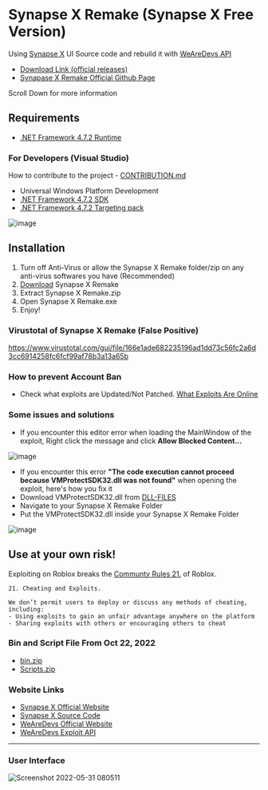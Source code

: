 # Synapse X Remake (Synapse X Free Version)
Using [Synapse X](https://x.synapse.to/) UI Source code and rebuild it with [WeAreDevs API](https://wearedevs.net/d/Exploit%20API)

- [Download Link (official releases)](https://github.com/Charlzk05/Synapse-X-Remake-Synapse-X-Free-Version/tags)
- [Synapase X Remake Official Github Page](https://charlzk05.github.io/Synapse-X-Remake-Synapse-X-Free-Version/)

Scroll Down for more information

## Requirements
- [.NET Framework 4.7.2 Runtime](https://dotnet.microsoft.com/en-us/download/dotnet-framework/net472)
### For Developers (Visual Studio)
How to contribute to the project - [CONTRIBUTION.md](https://github.com/Charlzk05/Synapse-X-Remake-Synapse-X-Free-Version/blob/main/CONTRIBUTION.md)
- Universal Windows Platform Development
- [.NET Framework 4.7.2 SDK](https://dotnet.microsoft.com/en-us/download/dotnet-framework/net472)
- [.NET Framework 4.7.2 Targeting pack](https://dotnet.microsoft.com/en-us/download/dotnet-framework/net472)

![image](https://user-images.githubusercontent.com/104715127/185756446-5e6b63ce-0ff9-47b0-b988-9a8c6e1f4674.png)

## Installation
1. Turn off Anti-Virus or allow the Synapse X Remake folder/zip on any anti-virus softwares you have (Recommended)
2. [Download](https://github.com/Charlzk05/Synapse-X-Remake-Synapse-X-Free-Version/tags) Synapse X Remake
3. Extract Synapse X Remake.zip
4. Open Synapse X Remake.exe
5. Enjoy!

### Virustotal of Synapse X Remake (False Positive)
https://www.virustotal.com/gui/file/166e1ade682235196ad1dd73c56fc2a6d3cc6914258fc6fcf99af78b3a13a65b

### How to prevent Account Ban
- Check what exploits are Updated/Not Patched. [What Exploits Are Online](https://whatexploitsare.online)

### Some issues and solutions
- If you encounter this editor error when loading the MainWindow of the exploit, Right click the message and click **Allow Blocked Content...**

![image](https://user-images.githubusercontent.com/104715127/185185122-c82c4861-414b-4b69-861e-fbe09d1a13bb.png)

- If you encounter this error **"The code execution cannot proceed because VMProtectSDK32.dll was not found"** when opening the exploit, here's how you fix it
- Download VMProtectSDK32.dll from [DLL-FILES](https://www.dll-files.com/vmprotectsdk32.dll.html)
-  Navigate to your Synapse X Remake Folder
- Put the VMProtectSDK32.dll inside your Synapse X Remake Folder

![image](https://user-images.githubusercontent.com/104715127/188278538-2ccdbc42-a0c4-418c-a51f-f4ae27a5cf12.png)


## Use at your own risk!
Exploiting on Roblox breaks the [Communty Rules 21.](https://en.help.roblox.com/hc/en-us/articles/203313410-Roblox-Community-Rules) of Roblox.
```
21. Cheating and Exploits.

We don’t permit users to deploy or discuss any methods of cheating, including:
- Using exploits to gain an unfair advantage anywhere on the platform
- Sharing exploits with others or encouraging others to cheat
```

### Bin and Script File From Oct 22, 2022

- [bin.zip](https://github.com/Charlzk05/Synapse-X-Remake-Synapse-X-Free-Version/files/9843577/bin.zip)
- [Scripts.zip](https://github.com/Charlzk05/Synapse-X-Remake-Synapse-X-Free-Version/files/9843565/Scripts.zip)

### Website Links
- [Synapse X Official Website](https://x.synapse.to/)
- [Synapse X Source Code](https://github.com/Acrillis/SynapseX)
- [WeAreDevs Official Website](https://wearedevs.net)
- [WeAreDevs Exploit API](https://wearedevs.net/d/Exploit%20API)

<hr>

### User Interface
![Screenshot 2022-05-31 080511](https://user-images.githubusercontent.com/104715127/171070122-70a314f1-626a-44f6-9525-6db623eb19f1.png)
